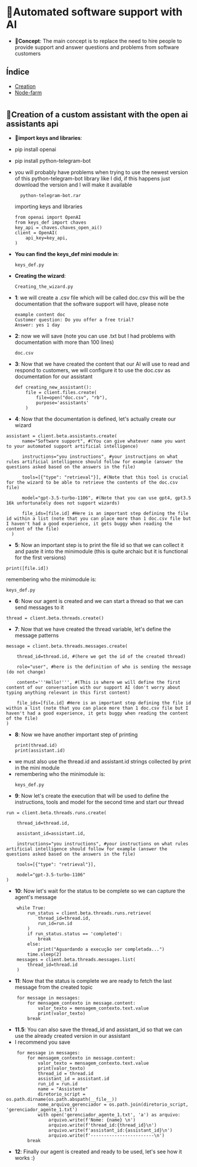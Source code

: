# 🧠Automated software support with AI
* **💭Concept**:
The main concept is to replace the need to hire people to provide support and answer questions and problems from software customers
## Índice
- [Creation](#📎Creation-of-a-custom-assistant-with-the-open-ai-assistants-api)
- [Node-farm](#Node-farm-ad-twitch)

#
#
## 📎Creation of a custom assistant with the open ai assistants api
* **📂import keys and libraries**:
* pip install openai
* pip install python-telegram-bot
* you will probably have problems when trying to use the newest version of this python-telegram-bot library like I did, if this happens just download the version and I will make it available
  ```
    python-telegram-bot.rar
  ```
  importing keys and libraries
  ```
  from openai import OpenAI
  from keys_def import chaves
  key_api = chaves.chaves_open_ai()
  client = OpenAI(
      api_key=key_api,
  )
  ```
* **You can find the keys_def mini module in**:
  ```
  keys_def.py
  ```
  
* **Creating the wizard**:
  ```
  Creating_the_wizard.py
  ```
* **1**:  we will create a .csv file which will be called doc.csv this will be the documentation that the software support will have, please note
  ```
  example content doc
  Customer question: Do you offer a free trial?
  Answer: yes 1 day
  ```
* **2**: now we will save (note you can use .txt but I had problems with documentation with more than 100 lines)
  ```
  doc.csv
  ```
* **3**: Now that we have created the content that our AI will use to read and respond to customers, we will configure it to use the doc.csv as documentation for our assistant

  ```
  def creating_new_assistant():
      file = client.files.create(
          file=open("doc.csv", "rb"),
          purpose='assistants'
      )
  ```
* **4**: Now that the documentation is defined, let's actually create our wizard
```
assistant = client.beta.assistants.create(
      name="Software support", #(You can give whatever name you want to your automated support artificial intelligence)
  
      instructions="you instructions", #your instructions on what rules artificial intelligence should follow for example (answer the questions asked based on the answers in the file)
  
      tools=[{"type": "retrieval"}], #(Note that this tool is crucial for the wizard to be able to retrieve the contents of the doc.csv file)
  
      model="gpt-3.5-turbo-1106", #(Note that you can use gpt4, gpt3.5 16k unfortunately does not support wizards)
  
      file_ids=[file.id] #Here is an important step defining the file id within a list (note that you can place more than 1 doc.csv file but I haven't had a good experience, it gets buggy when reading the content of the file)
  )
```

* **5**: Now an important step is to print the file id so that we can collect it and paste it into the minimodule
(this is quite archaic but it is functional for the first versions)
```
print([file.id])
```
remembering who the minimodule is:
```
keys_def.py
```

* **6**: Now our agent is created and we can start a thread so that we can send messages to it
```
thread = client.beta.threads.create()
```

* **7**: Now that we have created the thread variable, let's define the message patterns
```
message = client.beta.threads.messages.create(
  
    thread_id=thread.id, #(here we get the id of the created thread)
  
    role="user", #here is the definition of who is sending the message (do not change)
  
    content='''Hello!''', #(This is where we will define the first content of our conversation with our support AI (don't worry about typing anything relevant in this first content)
  
    file_ids=[file.id] #Here is an important step defining the file id within a list (note that you can place more than 1 doc.csv file but I haven't had a good experience, it gets buggy when reading the content of the file)
)
```


* **8**: Now we have another important step of printing
  ```
  print(thread.id)
  print(assistant.id)
  ```
* we must also use the thread.id and assistant.id strings collected by print in the mini module
* remembering who the minimodule is:
  ```
  keys_def.py
  ```
* **9**: Now let's create the execution that will be used to define the instructions, tools and model for the second time and start our thread
```
run = client.beta.threads.runs.create(
    
    thread_id=thread.id,
    
    assistant_id=assistant.id, 
    
    instructions="you instructions", #your instructions on what rules artificial intelligence should follow for example (answer the questions asked based on the answers in the file)
    
    tools=[{"type": "retrieval"}],
    
    model="gpt-3.5-turbo-1106" 
)
```

* **10**: Now let's wait for the status to be complete so we can capture the agent's message
```
    while True:
        run_status = client.beta.threads.runs.retrieve(
            thread_id=thread.id,
            run_id=run.id
        )
        if run_status.status == 'completed': 
            break
        else:
            print("Aguardando a execução ser completada...")
        time.sleep(2)  
    messages = client.beta.threads.messages.list(
        thread_id=thread.id
    )
```
* **11**: Now that the status is complete we are ready to fetch the last message from the created topic
```
    for message in messages:
        for mensagem_contexto in message.content:  
            valor_texto = mensagem_contexto.text.value
            print(valor_texto)
        break
```
* **11.5**: You can also save the thread_id and assistant_id so that we can use the already created version in our assistant
* I recommend you save
```
    for message in messages:
        for mensagem_contexto in message.content:  
            valor_texto = mensagem_contexto.text.value
            print(valor_texto)
            thread_id = thread.id
            assistant_id = assistant.id
            run_id = run.id
            name = "Assistente"
            diretorio_script = os.path.dirname(os.path.abspath(__file__))
            nome_arquivo_gerenciador = os.path.join(diretorio_script, 'gerenciador_agente_1.txt')
            with open('gerenciador_agente_1.txt', 'a') as arquivo:
                arquivo.write(f'Nome: {name} \n')
                arquivo.write(f'thread_id:{thread_id}\n')
                arquivo.write(f'assistant_id:{assistant_id}\n')
                arquivo.write(f'------------------------\n')
        break

```
* **12**: Finally our agent is created and ready to be used, let's see how it works :}
